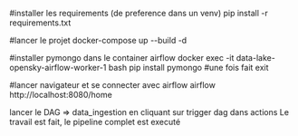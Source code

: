 #installer les requirements (de preference dans un venv) 
pip install -r requirements.txt

#lancer le projet
docker-compose up --build -d

#installer pymongo dans le container airflow 
docker exec -it data-lake-opensky-airflow-worker-1 bash
pip install pymongo
#une fois fait
exit

#lancer navigateur et se connecter avec airflow airflow
http://localhost:8080/home

lancer le DAG => data_ingestion en cliquant sur trigger dag dans actions
Le travail est fait, le pipeline complet est executé

